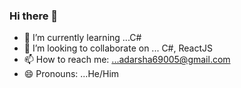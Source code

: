 ### Hi there 👋

<!--
**Adarsha69005/Adarsha69005** is a ✨ _special_ ✨ repository because its `README.md` (this file) appears on your GitHub profile.

Here are some ideas to get you started: -->

- 🌱 I’m currently learning ...C#
- 👯 I’m looking to collaborate on ... C#, ReactJS
- 📫 How to reach me: ...adarsha69005@gmail.com
- 😄 Pronouns: ...He/Him

